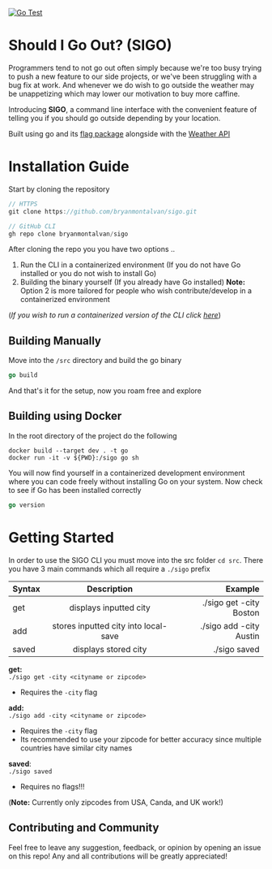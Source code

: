 [![Go Test](https://github.com/bryanmontalvan/sigo/actions/workflows/go-build-tests.yml/badge.svg)](https://github.com/bryanmontalvan/sigo/actions/workflows/go-build-tests.yml)
# Should I Go Out? (SIGO)

Programmers tend to not go out often simply because we're too busy trying to push a new feature to our side projects,
or we've been struggling with a bug fix at work. And whenever we do wish to go outside the weather may be unappetizing which 
may lower our motivation to buy more caffine.

Introducing **SIGO**, a command line interface with the convenient feature of telling you if you should go outside
depending by your location. 

Built using go and its [flag package](https://pkg.go.dev/flag) alongside with the [Weather API](https://www.weatherapi.com/)

# Installation Guide
Start by cloning the repository
```c
// HTTPS
git clone https://github.com/bryanmontalvan/sigo.git
```
```c
// GitHub CLI
gh repo clone bryanmontalvan/sigo
```
After cloning the repo you you have two options .. 
1. Run the CLI in a containerized environment (If you do not have Go installed or you do not wish to install Go)
2. Building the binary yourself (If you already have Go installed)
**Note:** Option 2 is more tailored for people who wish contribute/develop in a containerized environment

(*If you wish to run a containerized version of the CLI click [here]()*)

## Building Manually
Move into the `/src` directory and build the go binary
```go
go build
```
And that's it for the setup, now you roam free and explore

## Building using Docker
In the root directory of the project do the following
```docker
docker build --target dev . -t go
docker run -it -v ${PWD}:/sigo go sh
```
You will now find yourself in a containerized development environment where you can code freely without installing Go on your system.
Now check to see if Go has been installed correctly 
```go
go version
```
# Getting Started
In order to use the SIGO CLI you must move into the src folder `cd src`. There you have 3 main commands which all require a `./sigo` prefix

| Syntax  | Description | Example     |
| :---    |    :----:   |          ---: |
| get     | displays inputted city       | ./sigo get -city Boston |
| add     | stores inputted city into local-save        | ./sigo add -city Austin     |
| saved   | displays stored city |  ./sigo saved |

**get:** \
`./sigo get -city <cityname or zipcode>`
- Requires the `-city` flag 

**add:** \
`./sigo add -city <cityname or zipcode>`
- Requires the `-city` flag 
- Its recommended to use your zipcode for better accuracy since multiple countries have similar city names

**saved**: \
`./sigo saved`
- Requires no flags!!!

(**Note:** Currently only zipcodes from USA, Canda, and UK work!)

## Contributing and Community
Feel free to leave any suggestion, feedback, or opinion by opening an issue on this repo! 
Any and all contributions will be greatly appreciated!
